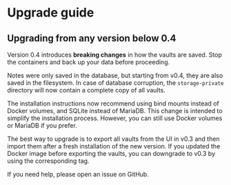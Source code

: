 # Upgrade guide

## Upgrading from any version below 0.4

Version 0.4 introduces **breaking changes** in how the vaults are saved. Stop the containers and back up your data before proceeding.

Notes were only saved in the database, but starting from v0.4, they are also saved in the filesystem. In case of database corruption, the `storage-private` directory will now contain a complete copy of all vaults.

The installation instructions now recommend using bind mounts instead of Docker volumes, and SQLite instead of MariaDB. This change is intended to simplify the installation process. However, you can still use Docker volumes or MariaDB if you prefer.

The best way to upgrade is to export all vaults from the UI in v0.3 and then import them after a fresh installation of the new version. If you updated the Docker image before exporting the vaults, you can downgrade to v0.3 by using the corresponding tag.

If you need help, please open an issue on GitHub.
